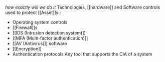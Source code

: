 *how exactly will we do it*
Technologies, [[hardware]] and Software controls used to protect [[Asset]]s :
 - Operating system controls
 - [[Firewall]]s
 - [[IDS (Intrusion detection system)]]
 - [[MFA (Multi-factor authentication)]]
 - [[AV (Antivirus)]] software 
 - [[Encryption]] 
 - Authentication protocols
 Any tool that supports the CIA of a system